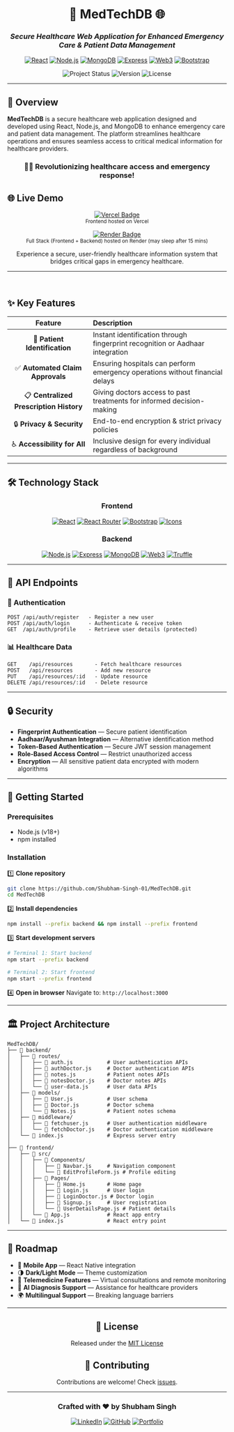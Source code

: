 <div align="center">

# 🏥 MedTechDB 🌐

### *Secure Healthcare Web Application for Enhanced Emergency Care & Patient Data Management*

[![React](https://img.shields.io/badge/React-18.2.0-61DAFB?style=for-the-badge\&logo=react\&logoColor=white)](https://reactjs.org/)
[![Node.js](https://img.shields.io/badge/Node.js-Latest-339933?style=for-the-badge\&logo=nodedotjs\&logoColor=white)](https://nodejs.org/)
[![MongoDB](https://img.shields.io/badge/MongoDB-47A248?style=for-the-badge\&logo=mongodb\&logoColor=white)](https://www.mongodb.com/)
[![Express](https://img.shields.io/badge/Express-000000?style=for-the-badge\&logo=express\&logoColor=white)](https://expressjs.com/)
[![Web3](https://img.shields.io/badge/Web3.js-4.8.0-F16822?style=for-the-badge\&logo=web3dotjs\&logoColor=white)](https://web3js.readthedocs.io/)
[![Bootstrap](https://img.shields.io/badge/Bootstrap-7952B3?style=for-the-badge\&logo=bootstrap\&logoColor=white)](https://getbootstrap.com/)

![Project Status](https://img.shields.io/badge/Status-Active-success?style=for-the-badge)
![Version](https://img.shields.io/badge/Version-5.1.0-blue?style=for-the-badge)
![License](https://img.shields.io/badge/License-MIT-yellow?style=for-the-badge)

</div>

---

## 🌟 Overview

**MedTechDB** is a secure healthcare web application designed and developed using React, Node.js, and MongoDB to enhance emergency care and patient data management. The platform streamlines healthcare operations and ensures seamless access to critical medical information for healthcare providers.

<div align="center">

### 🧑‍⚕️ Revolutionizing healthcare access and emergency response!

</div>

## 🌐 Live Demo

<p align="center">
  <a href="https://med-tech-db.vercel.app/" target="_blank">
    <img src="https://img.shields.io/badge/Hosted%20on-Vercel-000?logo=vercel&logoColor=white" alt="Vercel Badge">
  </a><br/>
  <sub>Frontend hosted on Vercel</sub>
</p>

<p align="center">
  <a href="https://medtechdb.onrender.com/" target="_blank">
    <img src="https://img.shields.io/badge/Full%20Stack%20on-Render-0033AD?logo=render&logoColor=white" alt="Render Badge">
  </a><br/>
  <sub>Full Stack (Frontend + Backend) hosted on Render (may sleep after 15 mins)</sub>
</p>

<p align="center">
  Experience a secure, user-friendly healthcare information system that bridges critical gaps in emergency healthcare.
</p>

---

<br/>

## ✨ Key Features

<div align="center">

|                  Feature                  | Description                                                                  |
| :---------------------------------------: | :--------------------------------------------------------------------------- |
|       👤 **Patient Identification**       | Instant identification through fingerprint recognition or Aadhaar integration |
|   ✅ **Automated Claim Approvals**        | Ensuring hospitals can perform emergency operations without financial delays  |
|   📋 **Centralized Prescription History** | Giving doctors access to past treatments for informed decision-making         |
|         🔒 **Privacy & Security**         | End-to-end encryption & strict privacy policies                              |
|        ♿ **Accessibility for All**        | Inclusive design for every individual regardless of background               |

</div>

---

## 🛠️ Technology Stack

<div align="center">

### Frontend

[![React](https://img.shields.io/badge/React-18.2.0-61DAFB?style=flat-square\&logo=react\&logoColor=black)](https://reactjs.org/)
[![React Router](https://img.shields.io/badge/React_Router-6.17.0-CA4245?style=flat-square\&logo=react-router\&logoColor=white)](https://reactrouter.com/)
[![Bootstrap](https://img.shields.io/badge/Bootstrap-5-7952B3?style=flat-square\&logo=bootstrap\&logoColor=white)](https://getbootstrap.com/)
[![Icons](https://img.shields.io/badge/React_Bootstrap_Icons-Latest-4285F4?style=flat-square)](https://react-icons.github.io/react-icons/)

### Backend

[![Node.js](https://img.shields.io/badge/Node.js-Latest-339933?style=flat-square\&logo=nodedotjs\&logoColor=white)](https://nodejs.org/)
[![Express](https://img.shields.io/badge/Express-4.18.2-000000?style=flat-square\&logo=express\&logoColor=white)](https://expressjs.com/)
[![MongoDB](https://img.shields.io/badge/MongoDB-5.0-47A248?style=flat-square\&logo=mongodb\&logoColor=white)](https://www.mongodb.com/)
[![Web3](https://img.shields.io/badge/Web3.js-4.8.0-F16822?style=flat-square\&logo=web3dotjs\&logoColor=white)](https://web3js.readthedocs.io/)
[![Truffle](https://img.shields.io/badge/Truffle-5.11.5-5E4672?style=flat-square\&logo=truffle\&logoColor=white)](https://trufflesuite.com/)

</div>

---

## 📡 API Endpoints

### 🔐 Authentication

```
POST /api/auth/register   - Register a new user
POST /api/auth/login      - Authenticate & receive token
GET  /api/auth/profile    - Retrieve user details (protected)
```

### 📊 Healthcare Data

```
GET    /api/resources       - Fetch healthcare resources
POST   /api/resources       - Add new resource
PUT    /api/resources/:id   - Update resource
DELETE /api/resources/:id   - Delete resource
```

---

## 🔒 Security

* **Fingerprint Authentication** — Secure patient identification
* **Aadhaar/Ayushman Integration** — Alternative identification method
* **Token-Based Authentication** — Secure JWT session management
* **Role-Based Access Control** — Restrict unauthorized access
* **Encryption** — All sensitive patient data encrypted with modern algorithms

---

## 🚀 Getting Started

### Prerequisites

* Node.js (v18+)
* npm installed

### Installation

1️⃣ **Clone repository**

```bash
git clone https://github.com/Shubham-Singh-01/MedTechDB.git
cd MedTechDB
```

2️⃣ **Install dependencies**

```bash
npm install --prefix backend && npm install --prefix frontend
```

3️⃣ **Start development servers**

```bash
# Terminal 1: Start backend
npm start --prefix backend

# Terminal 2: Start frontend
npm start --prefix frontend
```

4️⃣ **Open in browser**
Navigate to: `http://localhost:3000`

---

## 🏛️ Project Architecture

```
MedTechDB/
├── 📁 backend/
│   ├── 📁 routes/
│   │   ├── 📄 auth.js           # User authentication APIs
│   │   ├── 📄 authDoctor.js     # Doctor authentication APIs
│   │   ├── 📄 notes.js          # Patient notes APIs
│   │   ├── 📄 notesDoctor.js    # Doctor notes APIs
│   │   └── 📄 user-data.js      # User data APIs
│   ├── 📁 models/
│   │   ├── 📄 User.js           # User schema
│   │   ├── 📄 Doctor.js         # Doctor schema
│   │   └── 📄 Notes.js          # Patient notes schema
│   ├── 📁 middleware/
│   │   ├── 📄 fetchuser.js      # User authentication middleware
│   │   └── 📄 fetchDoctor.js    # Doctor authentication middleware
│   └── 📄 index.js              # Express server entry
│
├── 📁 frontend/
│   ├── 📁 src/
│   │   ├── 📁 Components/
│   │   │   ├── 📄 Navbar.js     # Navigation component
│   │   │   └── 📄 EditProfileForm.js # Profile editing
│   │   ├── 📁 Pages/
│   │   │   ├── 📄 Home.js       # Home page
│   │   │   ├── 📄 Login.js      # User login
│   │   │   ├── 📄 LoginDoctor.js # Doctor login
│   │   │   ├── 📄 Signup.js     # User registration
│   │   │   └── 📄 UserDetailsPage.js # Patient details
│   │   └── 📄 App.js            # React app entry
│   └── 📄 index.js              # React entry point
```

---

## 🔮 Roadmap

* 📱 **Mobile App** — React Native integration
* 🌗 **Dark/Light Mode** — Theme customization
* 👥 **Telemedicine Features** — Virtual consultations and remote monitoring
* 🧠 **AI Diagnosis Support** — Assistance for healthcare providers
* 🌍 **Multilingual Support** — Breaking language barriers

---

<div align="center">

## 📜 License

Released under the [MIT License](LICENSE)

## 🤝 Contributing

Contributions are welcome! Check [issues](https://github.com/Shubham-Singh-01/MedTechDB/issues).

---

### Crafted with ❤️ by Shubham Singh

[![LinkedIn](https://img.shields.io/badge/LinkedIn-Connect-0077B5?style=for-the-badge\&logo=linkedin)](https://linkedin.com/in/singh200410)
[![GitHub](https://img.shields.io/badge/GitHub-Follow-181717?style=for-the-badge\&logo=github)](https://github.com/Shubham-Singh-01)
[![Portfolio](https://img.shields.io/badge/Portfolio-Visit-00A98F?style=for-the-badge\&logo=safari)](https://ss-folio.vercel.app)

</div>
